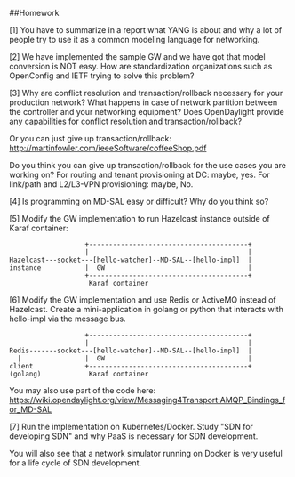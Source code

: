 ##Homework

[1] You have to summarize in a report what YANG is about and why a lot of people try to use it as a common modeling language for networking.

[2] We have implemented the sample GW and we have got that model conversion is NOT easy. How are standardization organizations such as OpenConfig and IETF trying to solve this problem? 

[3] Why are conflict resolution and transaction/rollback necessary for your production network? What happens in case of network partition between the controller and your networking equipment? Does OpenDaylight provide any capabilities for conflict resolution and transaction/rollback?

Or you can just give up transaction/rollback: http://martinfowler.com/ieeeSoftware/coffeeShop.pdf

Do you think you can give up transaction/rollback for the use cases you are working on?
For routing and tenant provisioning at DC: maybe, yes.
For link/path and L2/L3-VPN provisioning: maybe, No.

[4] Is programming on MD-SAL easy or difficult? Why do you think so?

[5] Modify the GW implementation to run Hazelcast instance outside of Karaf container:
```
                   +----------------------------------------+
                   |                                        |
Hazelcast---socket---[hello-watcher]--MD-SAL--[hello-impl]  |
instance           |  GW                                    |
                   +----------------------------------------+
                    Karaf container

```
[6] Modify the GW implementation and use Redis or ActiveMQ instead of Hazelcast. Create a mini-application in golang or python that interacts with hello-impl via the message bus.
```
                   +----------------------------------------+
                   |                                        |
Redis-------socket---[hello-watcher]--MD-SAL--[hello-impl]  |
  |                |  GW                                    |
client             +----------------------------------------+
(golang)            Karaf container

```
You may also use part of the code here: https://wiki.opendaylight.org/view/Messaging4Transport:AMQP_Bindings_for_MD-SAL

[7] Run the implementation on Kubernetes/Docker. Study "SDN for developing SDN" and why PaaS is necessary for SDN development.

You will also see that a network simulator running on Docker is very useful for a life cycle of SDN development.
